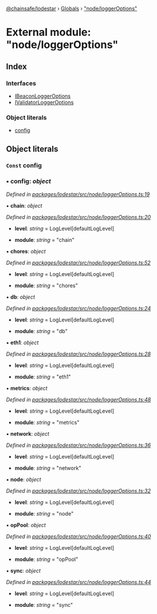 [@chainsafe/lodestar](../README.md) › [Globals](../globals.md) › ["node/loggerOptions"](_node_loggeroptions_.md)

# External module: "node/loggerOptions"

## Index

### Interfaces

* [IBeaconLoggerOptions](../interfaces/_node_loggeroptions_.ibeaconloggeroptions.md)
* [IValidatorLoggerOptions](../interfaces/_node_loggeroptions_.ivalidatorloggeroptions.md)

### Object literals

* [config](_node_loggeroptions_.md#const-config)

## Object literals

### `Const` config

### ▪ **config**: *object*

*Defined in [packages/lodestar/src/node/loggerOptions.ts:19](https://github.com/ChainSafe/lodestar/blob/f536e8f/packages/lodestar/src/node/loggerOptions.ts#L19)*

▪ **chain**: *object*

*Defined in [packages/lodestar/src/node/loggerOptions.ts:20](https://github.com/ChainSafe/lodestar/blob/f536e8f/packages/lodestar/src/node/loggerOptions.ts#L20)*

* **level**: *string* = LogLevel[defaultLogLevel]

* **module**: *string* = "chain"

▪ **chores**: *object*

*Defined in [packages/lodestar/src/node/loggerOptions.ts:52](https://github.com/ChainSafe/lodestar/blob/f536e8f/packages/lodestar/src/node/loggerOptions.ts#L52)*

* **level**: *string* = LogLevel[defaultLogLevel]

* **module**: *string* = "chores"

▪ **db**: *object*

*Defined in [packages/lodestar/src/node/loggerOptions.ts:24](https://github.com/ChainSafe/lodestar/blob/f536e8f/packages/lodestar/src/node/loggerOptions.ts#L24)*

* **level**: *string* = LogLevel[defaultLogLevel]

* **module**: *string* = "db"

▪ **eth1**: *object*

*Defined in [packages/lodestar/src/node/loggerOptions.ts:28](https://github.com/ChainSafe/lodestar/blob/f536e8f/packages/lodestar/src/node/loggerOptions.ts#L28)*

* **level**: *string* = LogLevel[defaultLogLevel]

* **module**: *string* = "eth1"

▪ **metrics**: *object*

*Defined in [packages/lodestar/src/node/loggerOptions.ts:48](https://github.com/ChainSafe/lodestar/blob/f536e8f/packages/lodestar/src/node/loggerOptions.ts#L48)*

* **level**: *string* = LogLevel[defaultLogLevel]

* **module**: *string* = "metrics"

▪ **network**: *object*

*Defined in [packages/lodestar/src/node/loggerOptions.ts:36](https://github.com/ChainSafe/lodestar/blob/f536e8f/packages/lodestar/src/node/loggerOptions.ts#L36)*

* **level**: *string* = LogLevel[defaultLogLevel]

* **module**: *string* = "network"

▪ **node**: *object*

*Defined in [packages/lodestar/src/node/loggerOptions.ts:32](https://github.com/ChainSafe/lodestar/blob/f536e8f/packages/lodestar/src/node/loggerOptions.ts#L32)*

* **level**: *string* = LogLevel[defaultLogLevel]

* **module**: *string* = "node"

▪ **opPool**: *object*

*Defined in [packages/lodestar/src/node/loggerOptions.ts:40](https://github.com/ChainSafe/lodestar/blob/f536e8f/packages/lodestar/src/node/loggerOptions.ts#L40)*

* **level**: *string* = LogLevel[defaultLogLevel]

* **module**: *string* = "opPool"

▪ **sync**: *object*

*Defined in [packages/lodestar/src/node/loggerOptions.ts:44](https://github.com/ChainSafe/lodestar/blob/f536e8f/packages/lodestar/src/node/loggerOptions.ts#L44)*

* **level**: *string* = LogLevel[defaultLogLevel]

* **module**: *string* = "sync"
